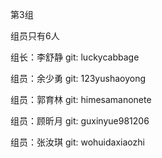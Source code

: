 第3组
  
组员只有6人
   
组长：李舒静  git: luckycabbage
  
组员：余少勇  git: 123yushaoyong
   
组员：郭育林  git: himesamanonete
  
组员：顾昕月  git: guxinyue981206
  
组员：张汝琪  git: wohuidaxiaozhi
